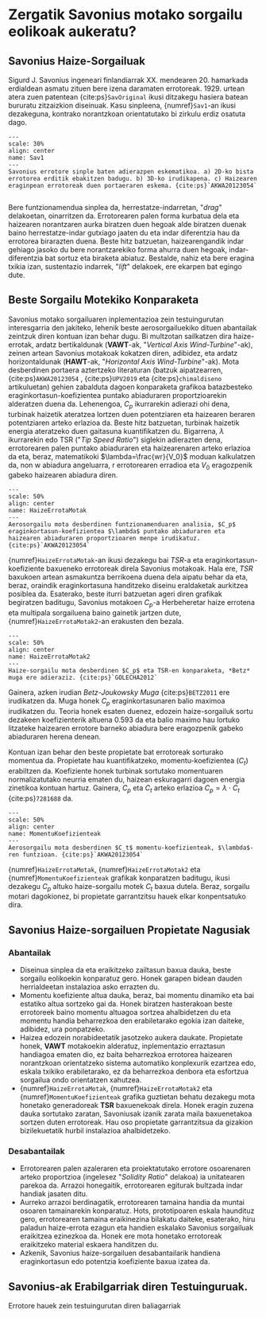 # Zergatik Savonius motako sorgailu eolikoak aukeratu?

## Savonius Haize-Sorgailuak

Sigurd J. Savonius ingeneari finlandiarrak XX. mendearen 20. hamarkada erdialdean asmatu zituen bere izena daramaten errotoreak. 1929. urtean atera zuen patentean {cite:ps}`SavOriginal` ikusi ditzakegu hasiera batean bururatu zitzaizkion diseinuak. Kasu sinpleena, {numref}`Sav1`-an ikusi dezakeguna, kontrako norantzkoan orientatutako bi zirkulu erdiz osatuta dago. 

```{figure} ./Irudiak/RotorSavonius3.png
---
scale: 30%
align: center
name: Sav1
---
Savonius errotore sinple baten adierazpen eskematikoa. a) 2D-ko bista errotorea erditik ebakitzen badugu. b) 3D-ko irudikapena. c) Haizearen eraginpean errotoreak duen portaeraren eskema. {cite:ps}`AKWA20123054`
    
```

Bere funtzionamendua sinplea da, herrestatze-indarretan, "*drag*" delakoetan, oinarritzen da. Errotorearen palen forma kurbatua dela eta haizearen norantzaren aurka biratzen duen hegoak alde biratzen duenak baino herrestatze-indar gutxiago jaaten du eta indar diferentzia hau da errotorea birarazten duena. Beste hitz batzuetan, haizearengandik indar gehiago jasoko du bere norantzarekiko forma ahurra duen hegoak, indar-diferentzia bat sortuz eta biraketa abiatuz. Bestalde, nahiz eta bere eragina txikia izan, sustentazio indarrek, "*lift*" delakoek, ere ekarpen bat egingo dute.

## Beste Sorgailu Motekiko Konparaketa

Savonius motako sorgailuaren inplementazioa zein testuingurutan interesgarria den jakiteko, lehenik beste aerosorgailuekiko dituen abantailak zeintzuk diren kontuan izan behar dugu. Bi multzotan sailkatzen dira haize-errotak, ardatz bertikaldunak (**VAWT**-ak, "*Vertical Axis Wind-Turbine*"-ak), zeinen artean Savonius motakoak kokatzen diren, adibidez,  eta ardatz horizontaldunak (**HAWT**-ak, "*Horizontal Axis Wind-Turbine*"-ak). Mota desberdinen portaera aztertzeko literaturan (batzuk aipatzearren, {cite:ps}`AKWA20123054` , {cite:ps}`UPV2019` eta {cite:ps}`chimaldiseno` artikuluetan) gehien zabalduta dagoen konparaketa grafikoa batazbesteko eraginkortasun-koefizientea puntako abiaduraren proportzioarekin alderatzen duena da. Lehenengoa, $C_p$ ikurrarekin adierazi ohi dena, turbinak haizetik ateratzea lortzen duen potentziaren eta haizearen beraren potentziaren arteko erlazioa da. Beste hitz batzuetan, turbinak haizetik energia ateratzeko duen gaitasuna kuantifikatzen du. Bigarrena, $\lambda$ ikurrarekin edo TSR ("*Tip Speed Ratio*") siglekin adierazten dena, errotorearen palen puntako abiaduraren eta haizearenaren arteko erlazioa da eta, beraz, matematikoki $\lambda=\frac{wr}{V_0}$ moduan kalkulatzen da, non w abiadura angeluarra, r errotorearen erradioa eta $V_0$ eragozpenik gabeko haizearen abiadura diren. 

```{figure} ./Irudiak/DiferentesTipos.png
---
scale: 50%
align: center
name: HaizeErrotaMotak
---
Aerosorgailu mota desberdinen funtzionamenduaren analisia, $C_p$ eraginkortasun-koefizientea $\lambda$ puntako abiaduraren eta haizearen abiaduraren proportzioaren menpe irudikatuz. {cite:ps}`AKWA20123054`
```

{numref}`HaizeErrotaMotak`-an ikusi dezakegu bai *TSR*-a eta eraginkortasun-koefiziente baxueneko errotoreak direla Savonius motakoak. Hala ere, *TSR* baxukoen artean asmakuntza berrikoena duena dela aipatu behar da eta, beraz, oraindik eraginkortasuna handitzeko diseinu eraldaketak aurkitzea posiblea da. Esaterako, beste iturri batzuetan ageri diren grafikak begiratzen baditugu, Savonius motakoen $C_p$-a Herbeheretar haize errotena eta multipala sorgailuena baino gainetik jartzen dute, {numref}`HaizeErrotaMotak2`-an erakusten den bezala.

```{figure} ./Irudiak/DiferentesTipos2.png
---
scale: 50%
align: center
name: HaizeErrotaMotak2
---
Haize-sorgailu mota desberdinen $C_p$ eta TSR-en konparaketa, *Betz* muga ere adieraziz. {cite:ps}`GOLECHA2012`
```

Gainera, azken irudian *Betz-Joukowsky Muga* {cite:ps}`BETZ2011` ere irudikatzen da. Muga honek $C_p$ eraginkortasunaren balio maximoa irudikatzen du. Teoria honek esaten duenez, edozein haize-sorgailuk sortu dezakeen koefizienterik altuena $0.593$ da eta balio maximo hau lortuko litzateke haizearen errotore barneko abiadura bere eragozpenik gabeko abiaduraren herena denean. 

Kontuan izan behar den beste propietate bat errotoreak sorturako momentua da. Propietate hau kuantifikatzeko, momentu-koefizientea ($C_t$) erabiltzen da. Koefiziente honek turbinak sortutako momentuaren normalizatutako neurria ematen du, haizean eskuragarri dagoen energia zinetikoa kontuan hartuz. Gainera, $C_p$ eta $C_t$ arteko erlazioa $C_p=\lambda\cdot C_t$ {cite:ps}`7281688` da.

```{figure} ./Irudiak/MomentuKoefizienteak.png
---
scale: 50%
align: center
name: MomentuKoefizienteak
---
Aerosorgailu mota desberdinen $C_t$ momentu-koefizienteak, $\lambda$-ren funtzioan. {cite:ps}`AKWA20123054`
```

{numref}`HaizeErrotaMotak`, {numref}`HaizeErrotaMotak2` eta {numref}`MomentuKoefizienteak` grafikak konparatzen baditugu, ikusi dezakegu $C_p$ altuko haize-sorgailu motek $C_t$ baxua dutela. Beraz, sorgailu motari dagokionez, bi propietate garrantzitsu hauek elkar konpentsatuko dira.


## Savonius Haize-sorgailuen Propietate Nagusiak

### Abantailak

- Diseinua sinplea da eta eraikitzeko zailtasun baxua dauka, beste sorgailu eolikoekin konparatuz gero. Honek garapen bidean dauden herrialdeetan instalazioa asko errazten du.
- Momentu koefiziente altua dauka, beraz, bai momentu dinamiko eta bai estatiko altua sortzeko gai da. Honek biratzen hasterakoan beste errotoreek baino momentu altuagoa sortzea ahalbidetzen du eta momentu handia beharrezkoa den erabiletarako egokia izan daiteke, adibidez, ura ponpatzeko.
- Haizea edozein norabideetatik jasotzeko aukera daukate. Propietate honek, **VAWT** motakoekin alderatuz, inplementazio erraztasun handiagoa ematen dio, ez baita beharrezkoa errotorea haizearen norantzkoan orientatzeko sistema automatiko konplexurik ezartzea edo, eskala txikiko erabiletarako, ez da beharrezkoa denbora eta esfortzua sorgailua ondo orientatzen xahutzea.
- {numref}`HaizeErrotaMotak`, {numref}`HaizeErrotaMotak2` eta {numref}`MomentuKoefizienteak` grafika guztietan behatu dezakegu mota honetako generadoreak **TSR** baxuenekoak direla. Honek eragin zuzena dauka sortutako zaratan, Savoniusak izanik zarata maila baxuenetakoa sortzen duten errotoreak. Hau oso propietate garrantzitsua da gizakion bizilekuetatik hurbil instalazioa ahalbidetzeko.

### Desabantailak

- Errotorearen palen azaleraren eta proiektatutako errotore osoarenaren arteko proportzioa (ingelesez "*Solidity Ratio*" delakoa) ia unitatearen parekoa da. Arrazoi honegaitik, errotorearen egiturak bultzada indar handiak jasaten ditu.
- Aurreko arrazoi berdinagatik, errotorearen tamaina handia da muntai osoaren tamainarekin konparatuz. Hots, prototipoaren eskala haundituz gero, errotorearen tamaina eraikinezina bilakatu daiteke, esaterako, hiru paladun haize-errota ezagun eta handien eskalako Savonius sorgailuak eraikitzea ezinezkoa da. Honek ere mota honetako errotoreak eraikitzeko material eskaera handitzen du.
- Azkenik, Savonius haize-sorgailuen desabantailarik handiena eraginkortasun edo potentzia koefiziente baxua izatea da. 

## Savonius-ak Erabilgarriak diren Testuinguruak.

Errotore hauek zein testuingurutan diren baliagarriak 



